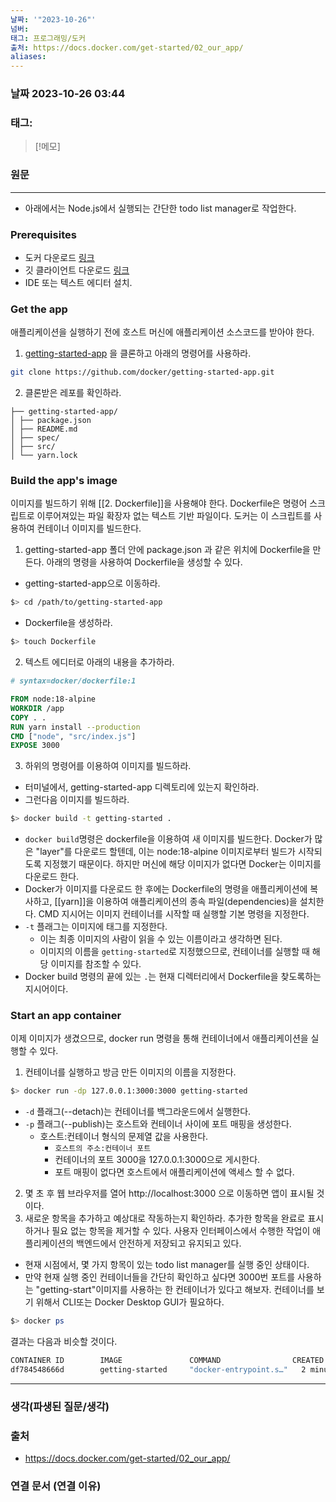 ```yaml
---
날짜: '"2023-10-26"'
넘버: 
태그: 프로그래밍/도커
출처: https://docs.docker.com/get-started/02_our_app/
aliases:
---
```

### 날짜  2023-10-26 03:44

### 태그:

>[!메모]
>

### 원문
---
- 아래에서는 Node.js에서 실행되는 간단한 todo list manager로 작업한다.
### Prerequisites
- 도커 다운로드 [링크](https://docs.docker.com/get-docker/)
- 깃 클라이언트 다운로드 [링크](https://git-scm.com/downloads)
- IDE 또는 텍스트 에디터 설치.

### Get the app
애플리케이션을 실행하기 전에 호스트 머신에 애플리케이션 소스코드를 받아야 한다.
1. [getting-started-app](https://github.com/docker/getting-started-app/tree/main) 을 클론하고 아래의 명령어를 사용하라.
```bash
git clone https://github.com/docker/getting-started-app.git
```
2. 클론받은 레포를 확인하라.
```shell
├── getting-started-app/
│ ├── package.json
│ ├── README.md
│ ├── spec/
│ ├── src/
│ └── yarn.lock
```

### Build the app's image
이미지를 빌드하기 위해 [[2. Dockerfile]]을 사용해야 한다. Dockerfile은 명령어 스크립트로 이루어져있는 파일 확장자 없는 텍스트 기반 파일이다. 도커는 이 스크립트를 사용하여 컨테이너 이미지를 빌드한다.
1. getting-started-app 폴더 안에 package.json 과 같은 위치에 Dockerfile을 만든다. 아래의 명령을 사용하여 Dockerfile을 생성할 수 있다.
- getting-started-app으로 이동하라.
```bash
$> cd /path/to/getting-started-app
```
- Dockerfile을 생성하라.
```bash
$> touch Dockerfile
```
2. 텍스트 에디터로 아래의 내용을 추가하라.
```dockerfile
# syntax=docker/dockerfile:1

FROM node:18-alpine
WORKDIR /app
COPY . .
RUN yarn install --production
CMD ["node", "src/index.js"]
EXPOSE 3000
```
3. 하위의 명령어를 이용하여 이미지를 빌드하라.
- 터미널에서, getting-started-app 디렉토리에 있는지 확인하라.
- 그런다음 이미지를 빌드하라.
```bash
$> docker build -t getting-started .
```
- `docker build`명령은 dockerfile을 이용하여 새 이미지를 빌드한다. Docker가 많은 "layer"를 다운로드 할텐데, 이는 node:18-alpine 이미지로부터 빌드가 시작되도록 지정했기 때문이다. 하지만 머신에 해당 이미지가 없다면 Docker는 이미지를 다운로드 한다.
- Docker가 이미지를 다운로드 한 후에는 Dockerfile의 명령을 애플리케이션에 복사하고, [[yarn]]을 이용하여 애플리케이션의 종속 파일(dependencies)을 설치한다. CMD 지시어는 이미지 컨테이너를 시작할 때 실행할 기본 명령을 지정한다.
- `-t` 플래그는 이미지에 태그를 지정한다.
	- 이는 최종 이미지의 사람이 읽을 수 있는 이름이라고 생각하면 된다.
	- 이미지의 이름을 `getting-started`로 지정했으므로, 컨테이너를 실행할 때 해당 이미지를 참조할 수 있다.
- Docker build 명령의 끝에 있는 `.`는 현재 디렉터리에서 Dockerfile을 찾도록하는 지시어이다.

### Start an app container
이제 이미지가 생겼으므로, docker run 명령을 통해 컨테이너에서 애플리케이션을 실행할 수 있다.
1. 컨테이너를 실행하고 방금 만든 이미지의 이름을 지정한다.
```bash
$> docker run -dp 127.0.0.1:3000:3000 getting-started
```
- `-d` 플래그(--detach)는 컨테이너를 백그라운드에서 실행한다.
- `-p` 플래그(--publish)는 호스트와 컨테이너 사이에 포트 매핑을 생성한다.
	- 호스트:컨테이너 형식의 문제열 값을 사용한다.
		- `호스트의 주소:컨테이너 포트`
		- 컨테이너의 포트 3000을 127.0.0.1:3000으로 게시한다.
		- 포트 매핑이 없다면 호스트에서 애플리케이션에 액세스 할 수 없다.
2. 몇 초 후 웹 브라우저를 열어 http://localhost:3000 으로 이동하면 앱이 표시될 것이다.
3. 새로운 항목을 추가하고 예상대로 작동하는지 확인하라. 추가한 항목을 완료로 표시하거나 필요 없는 항목을 제거할 수 있다. 사용자 인터페이스에서 수행한 작업이 애플리케이션의 백엔드에서 안전하게 저장되고 유지되고 있다.
- 현재 시점에서, 몇 가지 항목이 있는 todo list manager를 실행 중인 상태이다.
- 만약 현재 실행 중인 컨테이너들을 간단히 확인하고 싶다면 3000번 포트를 사용하는 "getting-start"이미지를 사용하는 한 컨테이너가 있다고 해보자. 컨테이너를 보기 위해서 CLI또는 Docker Desktop GUI가 필요하다.
```bash
$> docker ps
```
결과는 다음과 비슷할 것이다.
```bash
CONTAINER ID        IMAGE               COMMAND                CREATED             STATUS              PORTS                 NAMES
df784548666d        getting-started     "docker-entrypoint.s…"   2 minutes ago       Up 2 minutes        127.0.0.1:3000->3000/tcp   priceless_mcclintock
```

---
### 생각(파생된 질문/생각)

### 출처
- https://docs.docker.com/get-started/02_our_app/

### 연결 문서 (연결 이유)
